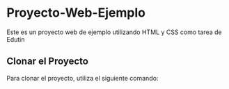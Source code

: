 # Proyecto-Web-Ejemplo
Este es un proyecto web de ejemplo utilizando HTML y CSS como tarea de Edutin

## Clonar el Proyecto  
Para clonar el proyecto, utiliza el siguiente comando:  
